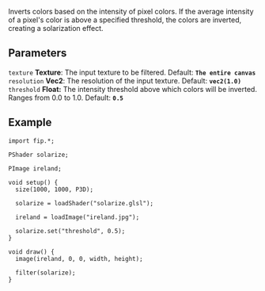Inverts colors based on the intensity of pixel colors. If the average intensity of a pixel's color is above a specified threshold, the colors are inverted, creating a solarization effect.

## Parameters
`texture` **Texture**: The input texture to be filtered. Default: **`The entire canvas`**
<br>
`resolution` **Vec2**: The resolution of the input texture. Default: **`vec2(1.0)`**
<br>
`threshold` **Float:** The intensity threshold above which colors will be inverted. Ranges from 0.0 to 1.0. Default: **`0.5`**

## Example
```processing
import fip.*;

PShader solarize;

PImage ireland;

void setup() {
  size(1000, 1000, P3D);

  solarize = loadShader("solarize.glsl");

  ireland = loadImage("ireland.jpg");

  solarize.set("threshold", 0.5);
}

void draw() {
  image(ireland, 0, 0, width, height);

  filter(solarize);
}

```
